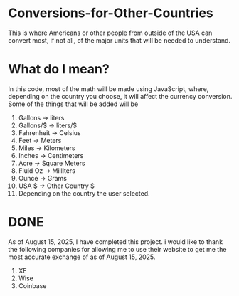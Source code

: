 # Conversions-for-Other-Countries
This is where Americans or other people from outside of the USA can convert most, if not all, of the major units that will be needed to understand. 

# What do I mean?
In this code, most of the math will be made using JavaScript, where, depending on the country you choose, it will affect the currency conversion. 
Some of the things that will be added will be

1. Gallons -> liters
  1. Gallons/$ -> liters/$
2. Fahrenheit -> Celsius
3.  Feet -> Meters
4.  Miles -> Kilometers
5.  Inches -> Centimeters
6.  Acre -> Square Meters
7.  Fluid Oz -> Milliters
8.  Ounce -> Grams
9.  USA $ -> Other Country $
  1. Depending on the country the user selected.

# DONE
As of August 15, 2025, I have completed this project.
i would like to thank the following companies for allowing me to use their website to get me the most accurate exchange of as of August 15, 2025.
1. XE
2. Wise
3. Coinbase
